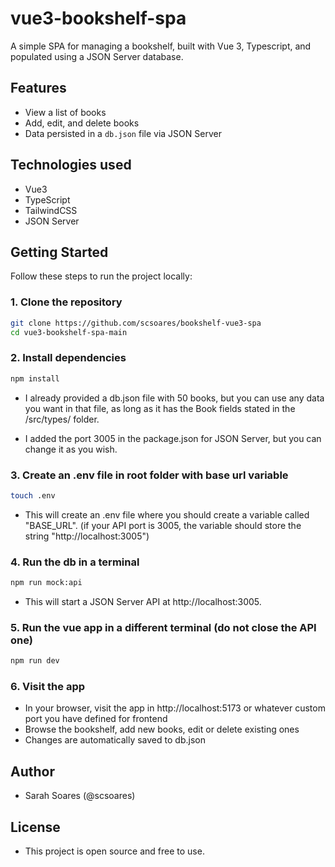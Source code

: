 # vue3-bookshelf-spa

A simple SPA for managing a bookshelf, built with Vue 3, Typescript, and populated using a JSON Server database.

## Features

- View a list of books
- Add, edit, and delete books
- Data persisted in a `db.json` file via JSON Server

## Technologies used

- Vue3
- TypeScript
- TailwindCSS
- JSON Server

## Getting Started

Follow these steps to run the project locally:

### 1. Clone the repository

```bash
git clone https://github.com/scsoares/bookshelf-vue3-spa
cd vue3-bookshelf-spa-main
```

### 2. Install dependencies

```bash
npm install
```

- I already provided a db.json file with 50 books, but you can use any data you want in that file, as long as it has the Book fields stated in the /src/types/ folder.

- I added the port 3005 in the package.json for JSON Server, but you can change it as you wish.

### 3. Create an .env file in root folder with base url variable

```bash
touch .env
```

- This will create an .env file where you should create a variable called "BASE_URL". (if your API port is 3005, the variable should store the string "http://localhost:3005")

### 4. Run the db in a terminal

```bash
npm run mock:api
```

- This will start a JSON Server API at http://localhost:3005.

### 5. Run the vue app in a different terminal (do not close the API one)

```bash
npm run dev
```

### 6. Visit the app

- In your browser, visit the app in http://localhost:5173 or whatever custom port you have defined for frontend
- Browse the bookshelf, add new books, edit or delete existing ones
- Changes are automatically saved to db.json

## Author

- Sarah Soares (@scsoares)

## License

- This project is open source and free to use.
